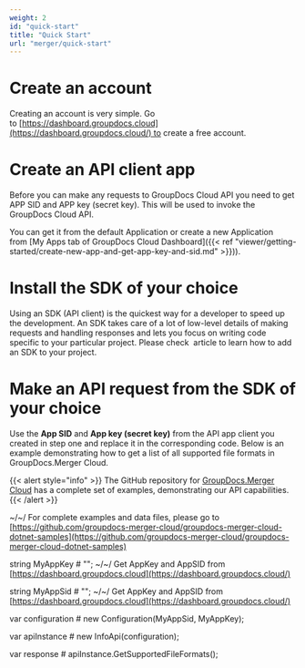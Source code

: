 ```yaml
---
weight: 2
id: "quick-start"
title: "Quick Start"
url: "merger/quick-start"
---
```







# Create an account #

Creating an account is very simple. Go to [https://dashboard.groupdocs.cloud](https://dashboard.groupdocs.cloud/) to create a free account. 

# Create an API client app #

Before you can make any requests to GroupDocs Cloud API you need to get APP SID and APP key (secret key). This will be used to invoke the GroupDocs Cloud API. 

You can get it from the default Application or create a new Application from [My Apps tab of GroupDocs Cloud Dashboard]({{< ref "viewer/getting-started/create-new-app-and-get-app-key-and-sid.md" >}})).

# Install the SDK of your choice #

Using an SDK (API client) is the quickest way for a developer to speed up the development. An SDK takes care of a lot of low-level details of making requests and handling responses and lets you focus on writing code specific to your particular project. Please check  article to learn how to add an SDK to your project.

# Make an API request from the SDK of your choice #

Use the **App SID** and **App key (secret key)** from the API app client you created in step one and replace it in the corresponding code. Below is an example demonstrating how to get a list of all supported file formats in GroupDocs.Merger Cloud.

{{< alert style="info" >}}
The GitHub repository for [GroupDocs.Merger Cloud](https://github.com/groupdocs-merger-cloud) has a complete set of examples, demonstrating our API capabilities.
{{< /alert >}}

 



 







~/~/ For complete examples and data files, please go to [https://github.com/groupdocs-merger-cloud/groupdocs-merger-cloud-dotnet-samples](https://github.com/groupdocs-merger-cloud/groupdocs-merger-cloud-dotnet-samples)




string MyAppKey # ""; ~/~/ Get AppKey and AppSID from [https://dashboard.groupdocs.cloud](https://dashboard.groupdocs.cloud/)




string MyAppSid # ""; ~/~/ Get AppKey and AppSID from [https://dashboard.groupdocs.cloud](https://dashboard.groupdocs.cloud/)




  




var configuration # new Configuration(MyAppSid, MyAppKey);




var apiInstance # new InfoApi(configuration);




 




var response # apiInstance.GetSupportedFileFormats();





